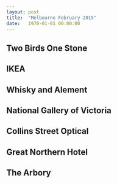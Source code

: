 ```yaml
---
layout: post
title:  "Melbourne February 2015"
date:   1970-01-01 00:00:00
---
```


## Two Birds One Stone

## IKEA

## Whisky and Alement

## National Gallery of Victoria

## Collins Street Optical

## Great Northern Hotel

## The Arbory
